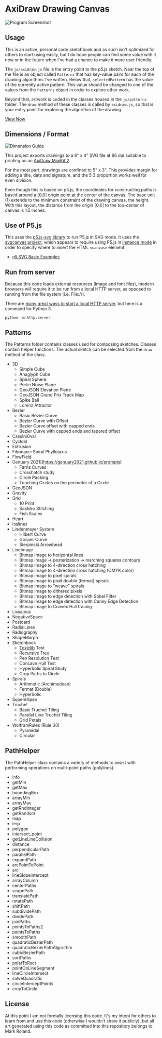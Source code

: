 # AxiDraw Drawing Canvas

![Program Screenshot](assets/data/Program-Screenshot.png)

## Usage

This is an active, personal code sketchbook and as such isn't optimized
for others to start using easily, but I do hope people can find some
value with it now or in the future when I've had a chance
to make it more user friendly.

The `js/axidraw.js` file is the entry point to the p5.js sketch. Near
the top of the file is an object called `Patterns` that has key-value
pairs for each of the drawing algorithms I've written. Below that,
`selectedPattern` has the value of the currently active pattern. This
value should be changed to one of the values from the `Patterns` object
in order to explore other work.

Beyond that, artwork is coded in the classes housed in the `js/patterns`
folder. The `draw` method of these classes is called by `axidraw.js`, so
that is your entry point for exploring the algorithm of the drawing.

[View Now](https://markroland.github.io/axidraw-sketchpad/index.html)

## Dimensions / Format

![Dimension Guide](assets/data/Dimension-Guide.png)

This project exports drawings to a 6" x 4" SVG file at 96 dpi
suitable to printing on an [AxiDraw MiniKit 2](https://shop.evilmadscientist.com/productsmenu/924).

For the most part, drawings are confined to 5" x 3". This provides margin for adding a title, date
and signature, and the 5:3 proportion works well for even division.

Even though this is based on p5.js, the coordinates for constructing paths is based
around a [0,0] origin point at the center of the canvas. The base unit (1) extends
to the minimum constraint of the drawing canvas, the height. With this layout, the
distance from the origin [0,0] to the top-center of canvas is 1.5 inches.

## Use of P5.js

This uses the [p5.js-svg library](https://github.com/zenozeng/p5.js-svg) to run P5.js in SVG mode.
It uses the [svgcanvas project](https://github.com/zenozeng/svgcanvas), which appears to
require using P5.js in [instance mode](https://github.com/processing/p5.js/wiki/Global-and-instance-mode)
in order to specify where to insert the HTML `<canvas>` element.

- [p5.SVG Basic Examples](http://zenozeng.github.io/p5.js-svg/examples/#basic)

## Run from server

Because this code loads external resources (image and font files), modern browsers will require
it to be run from a local HTTP server, as opposed to running from the file system (i.e. File://).

There are [many great ways to start a local HTTP server](https://gist.github.com/willurd/5720255),
but here is a command for Python 3.

```
python -m http.server
```

## Patterns

The Patterns folder contains classes used for composing sketches. Classes contain helper functions.
The actual sketch can be selected from the `draw` method of the class.

 - 3D
   - Simple Cube
   - Anaglyph Cube
   - Spiral Sphere
   - Perlin Noise Plane
   - GeoJSON Elevation Plane
   - GeoJSON Grand Prix Track Map
   - Spike Ball
   - Lorenz Attractor
 - Bezier
   - Basic Bezier Curve
   - Bezier Curve with Offset
   - Bezier Curve offset with capped ends
   - Bezier Curve with capped ends and tapered offset
 - CassiniOval
 - Cycloid
 - Extrusion
 - Fibonacci Spiral Phyllotaxis
 - FlowField
 - Genuary 2021](https://genuary2021.github.io/prompts)
   - Farris Curves
   - Crosshatch study
   - Circle Packing
   - Touching Circles on the perimeter of a Circle
 - GeoJSON
 - Gravity
 - Grid
   - 10 Print
   - Sashiko Stitching
   - Fish Scales
 - Heart
 - Ioslines
 - Lindenmayer System
   - Hilbert Curve
   - Gosper Curve
   - Sierpinski Arrowhead
 - LineImage
   - Bitmap image to horizontal lines
   - Bitmap image -> posterization -> marching squares contours
   - Bitmap image to 4-direction cross hatching
   - Bitmap image to 4-direction cross hatching (CMYK color)
   - Bitmap image to pixel spirals
   - Bitmap image to pixel double (fermat) spirals
   - Bitmap image to "weave" spirals
   - Bitmap image to dithered pixels
   - Bitmap image to edge detection with Sobel Filter
   - Bitmap image to edge detection with Canny Edge Detection
   - Bitmap image to Convex Hull tracing
 - Lissajous
 - NegativeSpace
 - Postcard
 - RadialLines
 - Radiography
 - ShapeMorph
 - Sketchbook
   - [Toxiclib](https://github.com/hapticdata/toxiclibsjs) Test
   - Recursive Tree
   - Pen Resolution Test
   - Concave Hull Test
   - Hyperbolic Spiral Study
   - Crop Paths to Circle
 - Spirals
   - Arithmetic (Archimedean)
   - Fermat (Double)
   - Hyperbolic
 - Superellipse
 - Truchet
   - Basic Truchet Tiling
   - Parallel Line Truchet Tiling
   - Grid Petals
 - WolframRules (Rule 30)
   - Pyramidal
   - Circular

## PathHelper

The PathHelper class contains a variety of methods to assist with performing operations
on multi-point paths (polylines).

 - info
 - getMin
 - getMax
 - boundingBox
 - arrayMin
 - arrayMax
 - getRndInteger
 - getRandom
 - map
 - lerp
 - polygon
 - intersect_point
 - getLineLineCollision
 - distance
 - perpendicularPath
 - parallelPath
 - expandPath
 - arcPointToPoint
 - arc
 - lineSlopeIntercept
 - arrayColumn
 - centerPaths
 - scapePath
 - translatePath
 - rotatePath
 - shiftPath
 - subdividePath
 - dividePath
 - joinPaths
 - pointsToPaths2
 - pointsToPaths
 - smoothPath
 - quadraticBezierPath
 - quadraticBezierPathAlgorithm
 - cubicBezierPath
 - sortPaths
 - polarToRect
 - pointOnLineSegment
 - lineCircleIntersect
 - solveQuadratic
 - circleInterceptPoints
 - cropToCircle

## License

At this point I am not formally licensing this code. It's my intent for others to learn from 
and use this code (otherwise I wouldn't share it publicly), but all art generated using this
code as committed into this repository belongs to Mark Roland.
